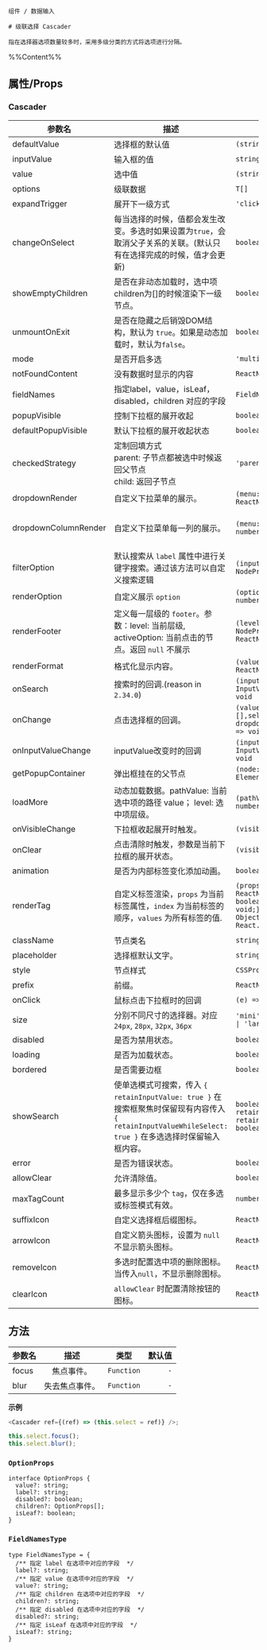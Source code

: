 `````
组件 / 数据输入

# 级联选择 Cascader

指在选择器选项数量较多时，采用多级分类的方式将选项进行分隔。
`````

%%Content%%

## 属性/Props

### Cascader

|参数名|描述|类型|默认值|版本|
|---|---|---|---|---|
|defaultValue|选择框的默认值|`(string \| string[])[]`|`-`|-|
|inputValue|输入框的值|`string`|`-`|2.34.0|
|value|选中值|`(string \| string[])[]`|`-`|-|
|options|级联数据|`T[]`|`[]`|-|
|expandTrigger|展开下一级方式|`'click' \| 'hover'`|`click`|-|
|changeOnSelect|每当选择的时候，值都会发生改变。多选时如果设置为`true`，会取消父子关系的关联。(默认只有在选择完成的时候，值才会更新)|`boolean`|`-`|-|
|showEmptyChildren|是否在非动态加载时，选中项children为[]的时候渲染下一级节点。|`boolean`|`-`|-|
|unmountOnExit|是否在隐藏之后销毁DOM结构，默认为 `true`。如果是动态加载时，默认为`false`。|`boolean`|`-`|-|
|mode|是否开启多选|`'multiple'`|`-`|-|
|notFoundContent|没有数据时显示的内容|`ReactNode`|`-`|-|
|fieldNames|指定label，value，isLeaf，disabled，children 对应的字段|`FieldNamesType`|`DefaultFieldNames`|-|
|popupVisible|控制下拉框的展开收起|`boolean`|`-`|-|
|defaultPopupVisible|默认下拉框的展开收起状态|`boolean`|`-`|-|
|checkedStrategy|定制回填方式 <br/> parent: 子节点都被选中时候返回父节点 <br/> child: 返回子节点|`'parent' \| 'child'`|`child`|2.31.0|
|dropdownRender|自定义下拉菜单的展示。|`(menu: ReactNode) => ReactNode`|`-`|2.15.0|
|dropdownColumnRender|自定义下拉菜单每一列的展示。|`(menu: ReactNode, level: number) => ReactNode`|`-`|2.15.0, `level` in 2.17.0|
|filterOption|默认搜索从 `label` 属性中进行关键字搜索。通过该方法可以自定义搜索逻辑|`(inputValue: string, option: NodeProps<T>) => boolean`|`-`|-|
|renderOption|自定义展示 `option`|`(option: NodeProps<T>, level: number) => ReactNode`|`-`|-|
|renderFooter|定义每一层级的 `footer`。参数：level: 当前层级, activeOption: 当前点击的节点。返回 `null` 不展示|`(level: number, activeOption: NodeProps<T> \| null) => ReactNode`|`-`|-|
|renderFormat|格式化显示内容。|`(valueShow: any[]) => ReactNode`|`-`|-|
|onSearch|搜索时的回调.(reason in `2.34.0`)|`(inputValue: string, reason: InputValueChangeReason) => void`|`-`|2.20.0|
|onChange|点击选择框的回调。|`(value: (string \| string[])[],selectedOptions,extra: { dropdownVisible?: boolean }) => void`|`-`|-|
|onInputValueChange|inputValue改变时的回调|`(inputValue: string, reason: InputValueChangeReason) => void`|`-`|2.34.0|
|getPopupContainer|弹出框挂在的父节点|`(node: HTMLElement) => Element`|`-`|-|
|loadMore|动态加载数据。pathValue: 当前选中项的路径 value； level: 选中项层级。|`(pathValue: string[], level: number) => Promise<T[]>`|`-`|-|
|onVisibleChange|下拉框收起展开时触发。|`(visible: boolean) => void`|`-`|-|
|onClear|点击清除时触发，参数是当前下拉框的展开状态。|`(visible: boolean) => void`|`-`|-|
|animation|是否为内部标签变化添加动画。|`boolean`|`true`|2.15.0|
|renderTag|自定义标签渲染，`props` 为当前标签属性，`index` 为当前标签的顺序，`values` 为所有标签的值.|`(props: {value: any;label: ReactNode;closable: boolean;onClose: (event) => void;},index: number,values: ObjectValueType[]) => React.ReactNode`|`-`|index、values added in 2.15.0|
|className|节点类名|`string \| string[]`|`-`|-|
|placeholder|选择框默认文字。|`string`|`-`|-|
|style|节点样式|`CSSProperties`|`-`|-|
|prefix|前缀。|`ReactNode`|`-`|2.11.0|
|onClick|鼠标点击下拉框时的回调|`(e) => void`|`-`|-|
|size|分别不同尺寸的选择器。对应 `24px`, `28px`, `32px`, `36px`|`'mini' \| 'small' \| 'default' \| 'large'`|`-`|-|
|disabled|是否为禁用状态。|`boolean`|`-`|-|
|loading|是否为加载状态。|`boolean`|`-`|-|
|bordered|是否需要边框|`boolean`|`true`|-|
|showSearch|使单选模式可搜索，传入 `{ retainInputValue: true }` 在搜索框聚焦时保留现有内容传入 `{ retainInputValueWhileSelect: true }` 在多选选择时保留输入框内容。|`boolean \| { retainInputValue?: boolean; retainInputValueWhileSelect?: boolean }`|`-`|-|
|error|是否为错误状态。|`boolean`|`-`|-|
|allowClear|允许清除值。|`boolean`|`-`|-|
|maxTagCount|最多显示多少个 `tag`，仅在多选或标签模式有效。|`number`|`-`|-|
|suffixIcon|自定义选择框后缀图标。|`ReactNode`|`-`|-|
|arrowIcon|自定义箭头图标，设置为 `null` 不显示箭头图标。|`ReactNode \| null`|`-`|-|
|removeIcon|多选时配置选中项的删除图标。当传入`null`，不显示删除图标。|`ReactNode \| null`|`-`|-|
|clearIcon|`allowClear` 时配置清除按钮的图标。|`ReactNode`|`-`|2.26.0|


## 方法

| 参数名 |     描述     |    类型    | 默认值 |
| ------ | :----------: | :--------: | -----: |
| focus  |   焦点事件。   | `Function` |    `-` |
| blur   | 失去焦点事件。 | `Function` |    `-` |

**示例**

```js
<Cascader ref={(ref) => (this.select = ref)} />;

this.select.focus();
this.select.blur();
```

### `OptionProps`

```
interface OptionProps {
  value?: string;
  label?: string;
  disabled?: boolean;
  children?: OptionProps[];
  isLeaf?: boolean;
}
```

### `FieldNamesType`

```
type FieldNamesType = {
  /** 指定 label 在选项中对应的字段  */
  label?: string;
  /** 指定 value 在选项中对应的字段  */
  value?: string;
  /** 指定 children 在选项中对应的字段  */
  children?: string;
  /** 指定 disabled 在选项中对应的字段  */
  disabled?: string;
  /** 指定 isLeaf 在选项中对应的字段  */
  isLeaf?: string;
}
```
